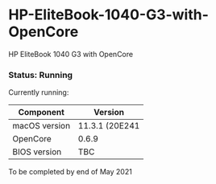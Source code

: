 # HP-EliteBook-1040-G3-with-OpenCore

HP EliteBook 1040 G3 with OpenCore

### Status: Running

Currently running:

| Component     | Version      |
| ------------- | ------------ |
| macOS version | 11.3.1 (20E241 |
| OpenCore      | 0.6.9        |
| BIOS version  | TBC        |

To be completed by end of May 2021


